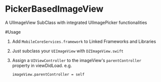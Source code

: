 # PickerBasedImageView
A UIImageView SubClass with integrated UIImagePicker functionalities

#Usage

1. Add `MobileCoreServices.framework` to Linked Frameworks and Libraries
2. Just subclass your `UIImageView` with `DZImageView.swift`
3. Assign a `UIViewController` to the imageView's `parentController` property in viewDidLoad. e.g.

      `imageView.parentController = self`
